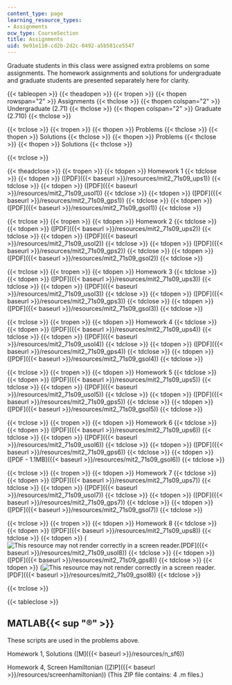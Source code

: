 ```yaml
---
content_type: page
learning_resource_types:
- Assignments
ocw_type: CourseSection
title: Assignments
uid: 9e91e110-cd2b-2d2c-0492-a5b581ce5547
---
```


Graduate students in this class were assigned extra problems on some assignments. The homework assignments and solutions for undergraduate and graduate students are presented separately here for clarity.

{{< tableopen >}}
{{< theadopen >}}
{{< tropen >}}
{{< thopen rowspan="2" >}}
Assignments
{{< thclose >}}
{{< thopen colspan="2" >}}
Undergraduate (2.71)
{{< thclose >}}
{{< thopen colspan="2" >}}
Graduate (2.710)
{{< thclose >}}

{{< trclose >}}
{{< tropen >}}
{{< thopen >}}
Problems
{{< thclose >}}
{{< thopen >}}
Solutions
{{< thclose >}}
{{< thopen >}}
Problems
{{< thclose >}}
{{< thopen >}}
Solutions
{{< thclose >}}

{{< trclose >}}

{{< theadclose >}}
{{< tropen >}}
{{< tdopen >}}
Homework 1
{{< tdclose >}}
{{< tdopen >}}
([PDF]({{< baseurl >}}/resources/mit2_71s09_ups1))
{{< tdclose >}}
{{< tdopen >}}
([PDF]({{< baseurl >}}/resources/mit2_71s09_usol1))
{{< tdclose >}}
{{< tdopen >}}
([PDF]({{< baseurl >}}/resources/mit2_71s09_gps1))
{{< tdclose >}}
{{< tdopen >}}
([PDF]({{< baseurl >}}/resources/mit2_71s09_gsol1))
{{< tdclose >}}

{{< trclose >}}
{{< tropen >}}
{{< tdopen >}}
Homework 2
{{< tdclose >}}
{{< tdopen >}}
([PDF]({{< baseurl >}}/resources/mit2_71s09_ups2))
{{< tdclose >}}
{{< tdopen >}}
([PDF]({{< baseurl >}}/resources/mit2_71s09_usol2))
{{< tdclose >}}
{{< tdopen >}}
([PDF]({{< baseurl >}}/resources/mit2_71s09_gps2))
{{< tdclose >}}
{{< tdopen >}}
([PDF]({{< baseurl >}}/resources/mit2_71s09_gsol2))
{{< tdclose >}}

{{< trclose >}}
{{< tropen >}}
{{< tdopen >}}
Homework 3
{{< tdclose >}}
{{< tdopen >}}
([PDF]({{< baseurl >}}/resources/mit2_71s09_ups3))
{{< tdclose >}}
{{< tdopen >}}
([PDF]({{< baseurl >}}/resources/mit2_71s09_usol3))
{{< tdclose >}}
{{< tdopen >}}
([PDF]({{< baseurl >}}/resources/mit2_71s09_gps3))
{{< tdclose >}}
{{< tdopen >}}
([PDF]({{< baseurl >}}/resources/mit2_71s09_gsol3))
{{< tdclose >}}

{{< trclose >}}
{{< tropen >}}
{{< tdopen >}}
Homework 4
{{< tdclose >}}
{{< tdopen >}}
([PDF]({{< baseurl >}}/resources/mit2_71s09_ups4))
{{< tdclose >}}
{{< tdopen >}}
([PDF]({{< baseurl >}}/resources/mit2_71s09_usol4))
{{< tdclose >}}
{{< tdopen >}}
([PDF]({{< baseurl >}}/resources/mit2_71s09_gps4))
{{< tdclose >}}
{{< tdopen >}}
([PDF]({{< baseurl >}}/resources/mit2_71s09_gsol4))
{{< tdclose >}}

{{< trclose >}}
{{< tropen >}}
{{< tdopen >}}
Homework 5
{{< tdclose >}}
{{< tdopen >}}
([PDF]({{< baseurl >}}/resources/mit2_71s09_ups5))
{{< tdclose >}}
{{< tdopen >}}
([PDF]({{< baseurl >}}/resources/mit2_71s09_usol5))
{{< tdclose >}}
{{< tdopen >}}
([PDF]({{< baseurl >}}/resources/mit2_71s09_gps5))
{{< tdclose >}}
{{< tdopen >}}
([PDF]({{< baseurl >}}/resources/mit2_71s09_gsol5))
{{< tdclose >}}

{{< trclose >}}
{{< tropen >}}
{{< tdopen >}}
Homework 6
{{< tdclose >}}
{{< tdopen >}}
([PDF]({{< baseurl >}}/resources/mit2_71s09_ups6))
{{< tdclose >}}
{{< tdopen >}}
([PDF]({{< baseurl >}}/resources/mit2_71s09_usol6))
{{< tdclose >}}
{{< tdopen >}}
([PDF]({{< baseurl >}}/resources/mit2_71s09_gps6))
{{< tdclose >}}
{{< tdopen >}}
([PDF - 1.1MB]({{< baseurl >}}/resources/mit2_71s09_gsol6))
{{< tdclose >}}

{{< trclose >}}
{{< tropen >}}
{{< tdopen >}}
Homework 7
{{< tdclose >}}
{{< tdopen >}}
([PDF]({{< baseurl >}}/resources/mit2_71s09_ups7))
{{< tdclose >}}
{{< tdopen >}}
([PDF]({{< baseurl >}}/resources/mit2_71s09_usol7))
{{< tdclose >}}
{{< tdopen >}}
([PDF]({{< baseurl >}}/resources/mit2_71s09_gps7))
{{< tdclose >}}
{{< tdopen >}}
([PDF]({{< baseurl >}}/resources/mit2_71s09_gsol7))
{{< tdclose >}}

{{< trclose >}}
{{< tropen >}}
{{< tdopen >}}
Homework 8
{{< tdclose >}}
{{< tdopen >}}
([PDF]({{< baseurl >}}/resources/mit2_71s09_ups8))
{{< tdclose >}}
{{< tdopen >}}
(![This resource may not render correctly in a screen reader.](/images/inacessible.gif)[PDF]({{< baseurl >}}/resources/mit2_71s09_usol8))
{{< tdclose >}}
{{< tdopen >}}
([PDF]({{< baseurl >}}/resources/mit2_71s09_gps8))
{{< tdclose >}}
{{< tdopen >}}
(![This resource may not render correctly in a screen reader.](/images/inacessible.gif)[PDF]({{< baseurl >}}/resources/mit2_71s09_gsol8))
{{< tdclose >}}

{{< trclose >}}

{{< tableclose >}}

MATLAB{{< sup "®" >}}
---------------------

These scripts are used in the problems above.

Homework 1, Solutions ([M]({{< baseurl >}}/resources/n_sf6))

Homework 4, Screen Hamiltonian ([ZIP]({{< baseurl >}}/resources/screenhamiltonian)) (This ZIP file contains: 4 .m files.)